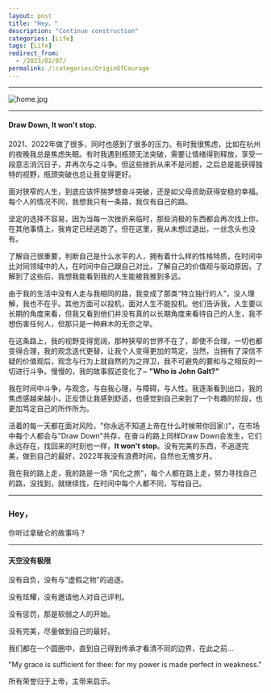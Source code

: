 ```yaml
---
layout: post
title: "Hey，"
description: "Continue construction"
categories: [Life]
tags: [Life]
redirect_from:
  - /2023/02/07/
permalink: /:categories/OriginOfCourage
---
```



****

![home.jpg](https://s2.loli.net/2023/03/04/ahjwAUo6RKEvZcs.jpg)

****

#### Draw Down, It won't stop.
2021、2022年做了很多，同时也感到了很多的压力。有时我很焦虑，比如在杭州的夜晚我总是焦虑失眠。有时我遇到瓶颈无法突破，需要让情绪得到释放，享受一段意志消沉日子，并再次与之斗争。但这些挫折从来不是问题，之后总是能获得独特的视野，瓶颈突破也总让我变得更好。
    
面对狭窄的人生，到底应该怀揣梦想奋斗突破，还是如父母资助获得安稳的幸福。每个人的情况不同，我想我只有一条路，我仅有自己的路。
    
坚定的选择不容易，因为当每一次挫折来临时，那些消极的东西都会再次找上你，在其他事情上，我肯定已经逃跑了。但在这里，我从未想过退出，一丝念头也没有。

了解自己很重要，判断自己是什么水平的人，拥有着什么样的性格特质，在时间中比对同领域中的人，在时间中自己跟自己对比，了解自己的价值观与驱动原因，了解到了这些后，我想我能看到我的人生能被我推到多远。

由于我的生活中没有人走与我相同的路，我变成了那类“特立独行的人”，没人理解，我也不在乎。其他方面可以投机，面对人生不能投机。他们告诉我，人生要以长期的角度来看，但我又看到他们并没有真的以长期角度来看待自己的人生，我不想伤害任何人，但那只是一种麻木的无奈之举。

在这条路上，我的视野变得宽阔，那种狭窄的世界不在了，即使不合理，一切也都变得合理，我的观念迭代更替，让我个人变得更加的笃定，当然，当拥有了深信不疑的价值观后，观念与行为上就自然的为之捍卫，我不可避免的要和与之相反的一切进行斗争。慢慢的，我的故事叙述变化了~ **"Who is John Galt?"**

我在时间中斗争，与观念，与自我心理，与障碍，与人性。我逐渐看到出口，我的焦虑感越来越小，正反馈让我感到舒适，也感觉到自己来到了一个有趣的阶段，也更加笃定自己的所作所为。 

活着的每一天都在面对风险，"你永远不知道上帝在什么时候带你回家:)"，在市场中每个人都会与"Draw Down"共存，在奋斗的路上同样Draw Down会发生，它们永远存在，找回来的时刻也一样，**It won't stop**。没有完美的东西，不追逐完美，做到自己的最好，2022年我没有浪费时间，自然也无愧岁月。

我在我的路上走，我的路是一场 “风化之旅”，每个人都在路上走，努力寻找自己的路，没找到，就继续找，在时间中每个人都不同，写给自己。
  
****

### Hey，
  
  你听过拿破仑的故事吗？
  
****

#### 天空没有极限
没有自负，没有与"虚假之物"的追逐。

没有炫耀，没有邀请他人对自己评判。

没有惩罚，那是软弱之人的开始。

没有完美，尽量做到自己的最好。

我们都在一个圆圈中，直到自己得到传承才看清不同的边界，在此之前...  

"My grace is sufficient for thee: for my power is made perfect in weakness."

所有荣誉归于上帝，主带来启示。

